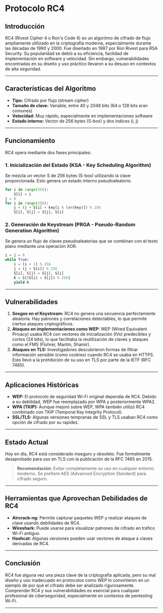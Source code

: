 # Protocolo RC4

## Introducción

RC4 (Rivest Cipher 4 o Ron's Code 4) es un algoritmo de cifrado de flujo ampliamente utilizado en la criptografía moderna, especialmente durante las décadas de 1990 y 2000. Fue diseñado en 1987 por Ron Rivest para RSA Security. Su popularidad se debió a su eficiencia, facilidad de implementación en software y velocidad. Sin embargo, vulnerabilidades encontradas en su diseño y uso práctico llevaron a su desuso en contextos de alta seguridad.

---

## Características del Algoritmo

* **Tipo:** Cifrado por flujo (stream cipher)
* **Tamaño de clave:** Variable, entre 40 y 2048 bits (64 o 128 bits eran comunes)
* **Velocidad:** Muy rápido, especialmente en implementaciones software
* **Estado interno:** Vector de 256 bytes (S-box) y dos índices (i, j)

---

## Funcionamiento

RC4 opera mediante dos fases principales:

### 1. Inicialización del Estado (KSA - Key Scheduling Algorithm)

Se mezcla un vector S de 256 bytes (S-box) utilizando la clave proporcionada. Esto genera un estado interno pseudoaleatorio.

```python
for i in range(256):
    S[i] = i
j = 0
for i in range(256):
    j = (j + S[i] + key[i % len(key)]) % 256
    S[i], S[j] = S[j], S[i]
```

### 2. Generación de Keystream (PRGA - Pseudo-Random Generation Algorithm)

Se genera un flujo de claves pseudoaleatorias que se combinan con el texto plano mediante una operación XOR.

```python
i = j = 0
while True:
    i = (i + 1) % 256
    j = (j + S[i]) % 256
    S[i], S[j] = S[j], S[i]
    K = S[(S[i] + S[j]) % 256]
    yield K
```

---

## Vulnerabilidades

1. **Sesgos en el Keystream:** RC4 no genera una secuencia perfectamente aleatoria. Hay patrones y correlaciones detectables, lo que permite ciertos ataques criptográficos.
2. **Ataques en implementaciones como WEP:** WEP (Wired Equivalent Privacy) usaba RC4 con vectores de inicialización (IVs) predecibles y cortos (24 bits), lo que facilitaba la reutilización de claves y ataques como el FMS (Fluhrer, Mantin, Shamir).
3. **Ataques en TLS:** Investigadores descubrieron formas de filtrar información sensible (como cookies) cuando RC4 se usaba en HTTPS. Esto llevó a la prohibición de su uso en TLS por parte de la IETF (RFC 7465).

---

## Aplicaciones Históricas

* **WEP:** El protocolo de seguridad Wi-Fi original dependía de RC4. Debido a su debilidad, WEP fue reemplazado por WPA y posteriormente WPA2.
* **WPA (TKIP):** Aunque mejoró sobre WEP, WPA también utilizó RC4 combinado con TKIP (Temporal Key Integrity Protocol).
* **SSL/TLS:** Algunas versiones tempranas de SSL y TLS usaban RC4 como opción de cifrado por su rapidez.

---

## Estado Actual

Hoy en día, RC4 está considerado inseguro y obsoleto. Fue formalmente desaprobado para uso en TLS con la publicación de la RFC 7465 en 2015.

> **Recomendación:** Evitar completamente su uso en cualquier entorno moderno. Se prefiere AES (Advanced Encryption Standard) para cifrado seguro.

---

## Herramientas que Aprovechan Debilidades de RC4

* **Aircrack-ng:** Permite capturar paquetes WEP y realizar ataques de clave usando debilidades de RC4.
* **Wireshark:** Puede usarse para visualizar patrones de cifrado en tráfico Wi-Fi antiguo.
* **Hashcat:** Algunas versiones pueden usar vectores de ataque a claves derivadas de RC4.

---

## Conclusión

RC4 fue alguna vez una pieza clave de la criptografía aplicada, pero su mal diseño y uso inadecuado en protocolos como WEP lo convirtieron en un ejemplo de por qué el cifrado debe ser analizado rigurosamente. Comprender RC4 y sus vulnerabilidades es esencial para cualquier profesional de ciberseguridad, especialmente en contextos de pentesting Wi-Fi.

---
